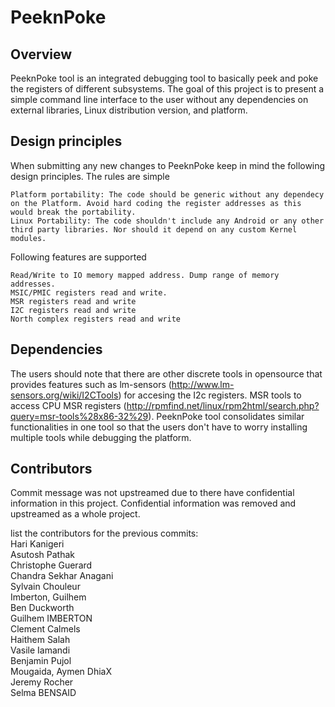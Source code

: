 PeeknPoke
=========

Overview
--------

PeeknPoke tool is an integrated debugging tool to basically peek and poke the registers of different subsystems. The goal of this project is to present a simple command line interface to the user without any dependencies on external libraries, Linux distribution version, and platform.


Design principles
-----------------

When submitting any new changes to PeeknPoke keep in mind the following design principles. The rules are simple

    Platform portability: The code should be generic without any dependecy on the Platform. Avoid hard coding the register addresses as this would break the portability.
    Linux Portability: The code shouldn't include any Android or any other third party libraries. Nor should it depend on any custom Kernel modules.

Following features are supported

    Read/Write to IO memory mapped address. Dump range of memory addresses.
    MSIC/PMIC registers read and write.
    MSR registers read and write
    I2C registers read and write
    North complex registers read and write

Dependencies
------------

The users should note that there are other discrete tools in opensource that provides features such as
lm-sensors (http://www.lm-sensors.org/wiki/I2CTools) for accesing the I2c registers. MSR tools to access
CPU MSR registers (http://rpmfind.net/linux/rpm2html/search.php?query=msr-tools%28x86-32%29). PeeknPoke
tool consolidates similar functionalities in one tool so that the users don't have to worry installing
multiple tools while debugging the platform.


Contributors
------------
Commit message was not upstreamed due to there have confidential information in this project.
Confidential information was removed and upstreamed as a whole project.

list the contributors for the previous commits:   
Hari Kanigeri   
Asutosh Pathak   
Christophe Guerard   
Chandra Sekhar Anagani   
Sylvain Chouleur   
Imberton, Guilhem   
Ben Duckworth   
Guilhem IMBERTON   
Clement Calmels   
Haithem Salah   
Vasile Iamandi   
Benjamin Pujol   
Mougaida, Aymen DhiaX   
Jeremy Rocher   
Selma BENSAID
